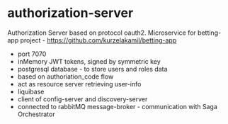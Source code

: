 # authorization-server

Authorization Server based on protocol oauth2. Microservice for betting-app project - https://github.com/kurzelakamil/betting-app

* port 7070
* inMemory JWT tokens, signed by symmetric key 
* postgresql database - to store users and roles data 
* based on authoriation_code flow
* act as resource server retrieving user-info
* liquibase
* client of config-server and discovery-server
* connected to rabbitMQ message-broker - communication with Saga Orchestrator
